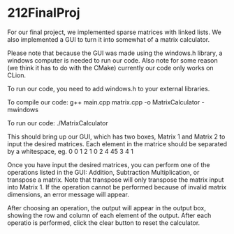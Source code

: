 # 212FinalProj

For our final project, we implemented sparse matrices with linked lists. We also implemented a GUI to turn it into somewhat of a matrix calculator. 

Please note that because the GUI was made using the windows.h library, a windows computer is needed to run our code. Also note for some reason (we think it has to do with the CMake) currently our code only works on CLion.

To run our code, you need to add windows.h to your external libraries. 

To compile our code:
g++ main.cpp matrix.cpp -o MatrixCalculator -mwindows

To run our code:
./MatrixCalculator 

This should bring up our GUI, which has two boxes, Matrix 1 and Matrix 2 to input the desired matrices. Each element in the matrice should be separated by a whitespace, eg.
0 0 1 2
1 0 2 4
45 3 4 1

Once you have input the desired matrices, you can perform one of the operations listed in the GUI: Addition, Subtraction Multiplication, or transpose a matrix. Note that transpose will only transpose the matrix input into Matrix 1. If the operation cannot be performed because of invalid matrix dimensions, an error message will appear. 

After choosing an operation, the output will appear in the output box, showing the row and column of each element of the output. After each operatio is performed, click the clear button to reset the calculator. 